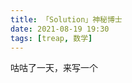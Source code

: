 ```yaml
---
title: 「Solution」神秘博士
date: 2021-08-19 19:30
tags: [treap, 数学]
---
```


咕咕了一天，来写一个
<!--more-->



